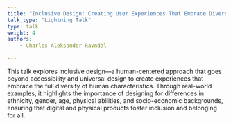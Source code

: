 ```yaml
---
title: "Inclusive Design: Creating User Experiences That Embrace Diversity"
talk_type: "Lightning Talk"
type: talk
weight: 4
authors:
    - Charles Aleksander Ravndal

---
```

This talk explores inclusive design—a human-centered approach that goes beyond accessibility and universal design to create experiences that embrace the full diversity of human characteristics. Through real-world examples, it highlights the importance of designing for differences in ethnicity, gender, age, physical abilities, and socio-economic backgrounds, ensuring that digital and physical products foster inclusion and belonging for all.
